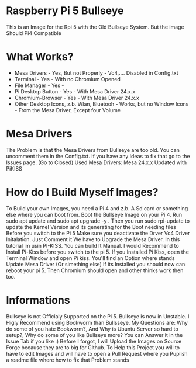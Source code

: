 # Raspberry Pi 5 Bullseye
This is an Image for the Rpi 5 with the Old Bullseye System. But the image Should Pi4 Compatible

# What Works?
- Mesa Drivers - Yes, But not Properly - Vc4,.... Disabled in Config.txt
- Terminal - Yes - With no Chromium Opened
- File Manager - Yes -
- Pi Desktop Button - Yes - With Mesa Driver 24.x.x
- Chromium-Browser - Yes - With Mesa Driver 24.x.x
- Other Desktop Icons, z.b. Wlan, Bluetooh - Works, but no Window Icons - From the Mesa Driver, Except four Volume

# Mesa Drivers
The Problem is that the Mesa Drivers from Bullseye are too old.
You can uncomment them in the Config.txt.
If you have any Ideas to fix that go to the Issues page. (Go to Closed)
Used Mesa Drivers: Mesa 24.x.x  Updated with PiKISS

# How do I Build Myself Images?
To Build your own Images, you need a Pi 4 and z.b. A Sd card or something else where you can boot from.
Boot the Bullseye Image on your Pi 4. Run sudo apt update and sudo apt upgrade -y . 
Then you run sudo rpi-update to update the Kernel Version and its generating for the Boot needing files
Before you switch to the Pi 5 Make sure you deactivate the Drver Vc4 Driver Initalation. Just Comment it
We have to Upgrade the Mesa Driver. In this tutorial im usin PI-KISS. You can build It Manual.
I would Recommend to Install Pi-Kiss before you switch to the pi 5.
If you Installed Pi Kiss, open the Terminal Window and open Pi kiss. You'll find an Option where stands Update Mesa Driver (Or simething else)
If its Installed you should now can reboot your pi 5. Then Chromium should open and other thinks work then too.

# Informations
Bullseye is not Officialy Supported on the Pi 5. Bullseye is now in Unstable. I Higly Recommend using Bookworm than Bullsseye.
My Questions are: Why do some of you hate Bookworm?, And Why is Ubuntu Server so hard to setup?, Why do some of you like Bullseye more?
You can Answer it in the Issue Tab if you like :) Before I forgot, I will Upload the Images on Source Forge because they are to big for Github.
To Help this Project you will to have to edit Images and will have to open a Pull Request where you Puplish a readme file where how to fix that Problem stands
